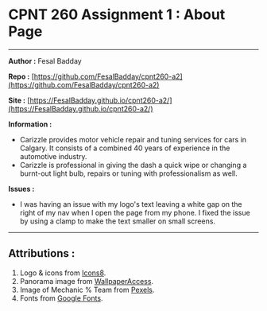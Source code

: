 # CPNT 260 Assignment 1 : About Page

---

**Author :** Fesal Badday

**Repo :** [https://github.com/FesalBadday/cpnt260-a2](https://github.com/FesalBadday/cpnt260-a2)

**Site :** [https://FesalBadday.github.io/cpnt260-a2/](https://FesalBadday.github.io/cpnt260-a2/)

**Information :**

 - Carizzle provides motor vehicle repair and tuning services for cars in Calgary. It consists of a combined 40 years of experience in the automotive industry.
 - Carizzle is professional in giving the dash a quick wipe or changing a burnt-out light bulb, repairs or tuning with professionalism as well.

**Issues :**

 - I was having an issue with my logo's text leaving a white gap on the right of my nav when I open the page from my phone. I fixed the issue by using a clamp to make the text smaller on small screens.

---

## Attributions :

1. Logo & icons from [Icons8](https://icons8.com/).
2. Panorama image from [WallpaperAccess](https://wallpaperaccess.com/dual-screen-car).
3. Image of Mechanic % Team from [Pexels](https://www.pexels.com/).
4. Fonts from [Google Fonts](https://fonts.google.com/).
